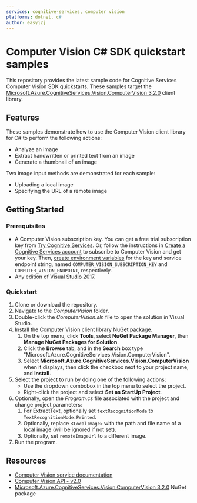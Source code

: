```yaml
---
services: cognitive-services, computer vision
platforms: dotnet, c#
author: easyj2j
---
```


# Computer Vision C# SDK quickstart samples

This repository provides the latest sample code for Cognitive Services Computer Vision SDK quickstarts. These samples target the [Microsoft.Azure.CognitiveServices.Vision.ComputerVision 3.2.0](https://www.nuget.org/packages/Microsoft.Azure.CognitiveServices.Vision.ComputerVision/3.2.0) client library.

## Features

These samples demonstrate how to use the Computer Vision client library for C# to perform the following actions:

* Analyze an image
* Extract handwritten or printed text from an image
* Generate a thumbnail of an image

 Two image input methods are demonstrated for each sample:

* Uploading a local image
* Specifying the URL of a remote image

## Getting Started

### Prerequisites

* A Computer Vision subscription key. You can get a free trial subscription key from [Try Cognitive Services](https://azure.microsoft.com/try/cognitive-services/?api=computer-vision). Or, follow the instructions in [Create a Cognitive Services account](https://docs.microsoft.com/azure/cognitive-services/cognitive-services-apis-create-account) to subscribe to Computer Vision and get your key. Then, [create environment variables](https://docs.microsoft.com/azure/cognitive-services/cognitive-services-apis-create-account#configure-an-environment-variable-for-authentication) for the key and service endpoint string, named `COMPUTER_VISION_SUBSCRIPTION_KEY` and `COMPUTER_VISION_ENDPOINT`, respectively.
* Any edition of [Visual Studio 2017](https://www.visualstudio.com/downloads/).

### Quickstart

1. Clone or download the repository.
1. Navigate to the *ComputerVision* folder.
1. Double-click the *ComputerVision.sln* file to open the solution in Visual Studio.
1. Install the Computer Vision client library NuGet package.
   1. On the top menu, click **Tools**, select **NuGet Package Manager**, then **Manage NuGet Packages for Solution**.
   1. Click the **Browse** tab, and in the **Search** box type "Microsoft.Azure.CognitiveServices.Vision.ComputerVision".
   1. Select **Microsoft.Azure.CognitiveServices.Vision.ComputerVision** when it displays, then click the checkbox next to your project name, and **Install**.
1. Select the project to run by doing one of the following actions:
    * Use the dropdown combobox in the top menu to select the project.
    * Right-click the project and select **Set as StartUp Project**.
1. Optionally, open the *Program.cs* file associated with the project and change project parameters:
   1. For ExtractText, optionally set `textRecognitionMode` to `TextRecognitionMode.Printed`.
   1. Optionally, replace <`LocalImage>` with the path and file name of a local image (will be ignored if not set).
   1. Optionally, set `remoteImageUrl` to a different image.
1. Run the program.

## Resources

* [Computer Vision service documentation](https://docs.microsoft.com/azure/cognitive-services/computer-vision/)
* [Computer Vision API - v2.0](https://westus.dev.cognitive.microsoft.com/docs/services/5adf991815e1060e6355ad44/operations/56f91f2e778daf14a499e1fa)
* [Microsoft.Azure.CognitiveServices.Vision.ComputerVision 3.2.0](https://www.nuget.org/packages/Microsoft.Azure.CognitiveServices.Vision.ComputerVision/3.2.0) NuGet package
